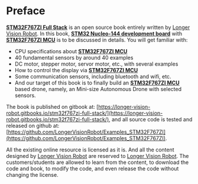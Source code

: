 # Preface

[**STM32F767ZI Full Stack**](https://longer-vision-robot.gitbook.io/stm32f767zi-full-stack/) is an open source book entirely written by [Longer Vision Robot](http://www.longervisionrobot.com). In this book, [**STM32 Nucleo-144 development board**](http://www.st.com/en/evaluation-tools/nucleo-f767zi.html) with [**STM32F767ZI MCU**](http://www.st.com/en/microcontrollers/stm32f767zi.html) is to be discussed in details. You will get familiar with:

* CPU specifications about [**STM32F767ZI MCU**](http://www.st.com/en/microcontrollers/stm32f767zi.html)
* 40 fundamental sensors by around 40 examples
* DC motor, stepper motor, servor motor, etc., with several examples
* How to control the display via [**STM32F767ZI MCU**](http://www.st.com/en/microcontrollers/stm32f767zi.html)
* Some communication sensors, including bluetooth and wifi, etc.
* And our target of this book is to finally build an [**STM32F767ZI MCU**](http://www.st.com/en/microcontrollers/stm32f767zi.html) based drone, namely, an Mini-size Autonomous Drone with selected sensors.

The book is published on gitbook at: [https://longer-vision-robot.gitbooks.io/stm32f767zi-full-stack/](https://longer-vision-robot.gitbooks.io/stm32f767zi-full-stack/), and all source code is tested and released on github at: [https://github.com/LongerVisionRobot/Examples_STM32F767ZI](https://github.com/LongerVisionRobot/Examples_STM32F767ZI).


All the existing online resource is licensed as it is. And all the content designed by [Longer Vision Robot](http://www.longervisionrobot.com) are reserved to [Longer Vision Robot](http://www.longervisionrobot.com). The customers/students are allowed to learn from the content, to download the code and book, to modify the code, and even release the code without changing the license.